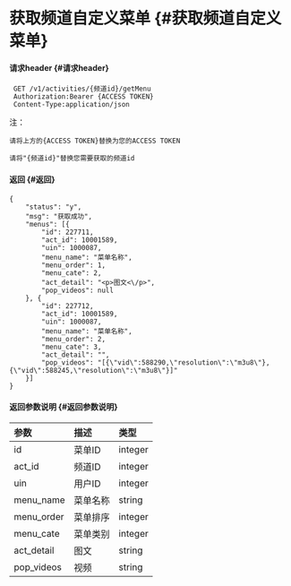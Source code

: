 # 获取频道自定义菜单 {#获取频道自定义菜单}

#### 请求header {#请求header}

```
 GET /v1/activities/{频道id}/getMenu
 Authorization:Bearer {ACCESS TOKEN}
 Content-Type:application/json
```

注：

`请将上方的{ACCESS TOKEN}替换为您的ACCESS TOKEN`

`请将"{频道id}"替换您需要获取的频道id`

#### 返回 {#返回}

```
{
    "status": "y",
    "msg": "获取成功",
    "menus": [{
        "id": 227711,
        "act_id": 10001589,
        "uin": 1000087,
        "menu_name": "菜单名称",
        "menu_order": 1,
        "menu_cate": 2,
        "act_detail": "<p>图文<\/p>",
        "pop_videos": null
    }, {
        "id": 227712,
        "act_id": 10001589,
        "uin": 1000087,
        "menu_name": "菜单名称",
        "menu_order": 2,
        "menu_cate": 3,
        "act_detail": "",
        "pop_videos": "[{\"vid\":588290,\"resolution\":\"m3u8\"},{\"vid\":588245,\"resolution\":\"m3u8\"}]"
    }]
}
```

#### 返回参数说明 {#返回参数说明}

| 参数 | 描述 | 类型 |
| :--- | :--- | :--- |
| id | 菜单ID | integer |
| act\_id | 频道ID | integer |
| uin | 用户ID | integer |
| menu\_name | 菜单名称 | string |
| menu\_order | 菜单排序 | integer |
| menu\_cate | 菜单类别 | integer |
| act\_detail | 图文 | string |
| pop\_videos | 视频 | string |




